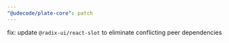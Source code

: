 ```yaml
---
"@udecode/plate-core": patch
---
```


fix: update `@radix-ui/react-slot` to eliminate conflicting peer dependencies

